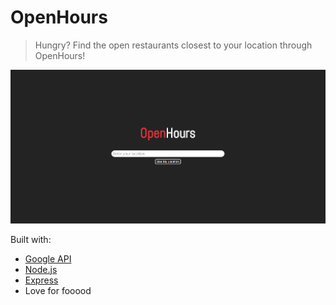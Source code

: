 # OpenHours

> Hungry? Find the open restaurants closest to your location through OpenHours!


![demo](public/OpenHoursPage.png)


Built with:

- [Google API](https://developers.google.com/apis-explorer/)
- [Node.js](https://nodejs.org/en/)
- [Express](https://expressjs.com/)
- Love for fooood

